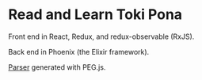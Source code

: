 Read and Learn Toki Pona
========================

Front end in React, Redux, and redux-observable (RxJS).

Back end in Phoenix (the Elixir framework).

[Parser](https://github.com/justinsilvestre/parse-toki-pona) generated with PEG.js.

